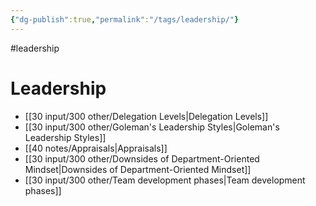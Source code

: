 ```yaml
---
{"dg-publish":true,"permalink":"/tags/leadership/"}
---
```


#leadership

# Leadership

- [[30 input/300 other/Delegation Levels\|Delegation Levels]]
- [[30 input/300 other/Goleman's Leadership Styles\|Goleman's Leadership Styles]]
- [[40 notes/Appraisals\|Appraisals]]
- [[30 input/300 other/Downsides of Department-Oriented Mindset\|Downsides of Department-Oriented Mindset]]
- [[30 input/300 other/Team development phases\|Team development phases]]